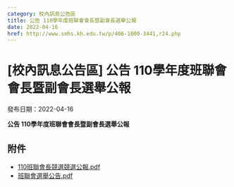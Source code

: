 ```yaml
---
category: 校內訊息公告區
title: 公告 110學年度班聯會會長暨副會長選舉公報
date: 2022-04-16
href: http://www.smhs.kh.edu.tw/p/406-1000-3441,r24.php
---
```


# [校內訊息公告區] 公告 110學年度班聯會會長暨副會長選舉公報

發布日期：2022-04-16

**公告 110學年度班聯會會長暨副會長選舉公報**

## 附件

- [110班聯會長競選競選公報.pdf](https://www.smhs.kh.edu.tw/var/file/0/1000/attach/46/pta_3195_8799519_83220.pdf)
- [班聯會選舉公告.pdf](https://www.smhs.kh.edu.tw/var/file/0/1000/attach/46/pta_3196_5250031_83308.pdf)
